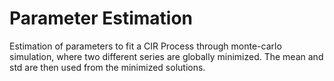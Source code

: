 # Parameter Estimation
Estimation of parameters to fit a CIR Process through monte-carlo simulation, where two different series are globally minimized. The mean and std are then used from the minimized solutions. 
